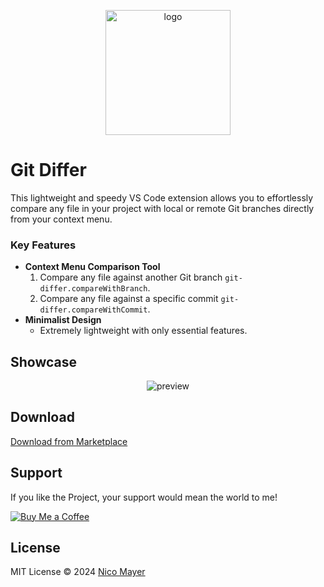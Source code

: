 <p align="center">
<img src="https://raw.githubusercontent.com/Nico-Mayer/git-differ/main/public/logo.png" alt="logo" heigh="200" width="200" />
<a href="https://marketplace.visualstudio.com/items?itemName=nico-mayer.git-differ">
</a>
</p>

# Git Differ

This lightweight and speedy VS Code extension allows you to effortlessly compare any file in your project with local or remote Git branches directly from your context menu.

### Key Features

- **Context Menu Comparison Tool**
  1. Compare any file against another Git branch `git-differ.compareWithBranch`.
  2. Compare any file against a specific commit `git-differ.compareWithCommit`.
- **Minimalist Design**
  - Extremely lightweight with only essential features.

## Showcase

<p align='center'>
  <img src="https://raw.githubusercontent.com/Nico-Mayer/git-differ/main/public/showcase.gif" alt='preview'>
</p>

## Download

[Download from Marketplace](https://marketplace.visualstudio.com/items?itemName=nico-mayer.git-differ)

## Support

If you like the Project, your support would mean the world to me!

[![Buy Me a Coffee](https://img.buymeacoffee.com/button-api/?text=Buy%20me%20a%20coffee&emoji=☕&slug=nima94&button_colour=FFDD00&font_colour=000000&font_family=Inter&outline_colour=000000&coffee_colour=ffffff)](https://www.buymeacoffee.com/nima94)

## License

MIT License © 2024 [Nico Mayer](https://github.com/nico-mayer)
